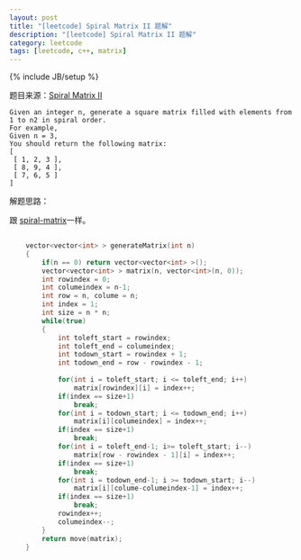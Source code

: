 ```yaml
---
layout: post
title: "[leetcode] Spiral Matrix II 题解"
description: "[leetcode] Spiral Matrix II 题解"
category: leetcode 
tags: [leetcode, c++, matrix]
---
```

{% include JB/setup %}


题目来源：[Spiral Matrix II](https://oj.leetcode.com/problems/spiral-matrix-ii/)

>
	Given an integer n, generate a square matrix filled with elements from 1 to n2 in spiral order.	
	For example,
	Given n = 3,
	You should return the following matrix:
	[
	 [ 1, 2, 3 ],
	 [ 8, 9, 4 ],
	 [ 7, 6, 5 ]
	]

解题思路：

跟 [spiral-matrix](./spiral-matrix.html)一样。

```cpp
	
	vector<vector<int> > generateMatrix(int n)
	{
	    if(n == 0) return vector<vector<int> >();
	    vector<vector<int> > matrix(n, vector<int>(n, 0));
	    int rowindex = 0;
	    int columeindex = n-1;
	    int row = n, colume = n;
	    int index = 1;
	    int size = n * n;
	    while(true)
	    {
	        int toleft_start = rowindex;
	        int toleft_end = columeindex;
	        int todown_start = rowindex + 1;
	        int todown_end = row - rowindex - 1;
	        
	        for(int i = toleft_start; i <= toleft_end; i++)
	            matrix[rowindex][i] = index++;
	        if(index == size+1)
	            break;
	        for(int i = todown_start; i <= todown_end; i++)
	            matrix[i][columeindex] = index++;
	        if(index == size+1)
	            break;
	        for(int i = toleft_end-1; i>= toleft_start; i--)
	            matrix[row - rowindex - 1][i] = index++;
	        if(index == size+1)
	            break;
	        for(int i = todown_end-1; i >= todown_start; i--)
	            matrix[i][colume-columeindex-1] = index++;
	        if(index == size+1)
	            break;
	        rowindex++;
	        columeindex--;
	    }
	    return move(matrix);
	}
```

 
 
